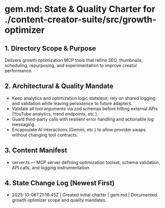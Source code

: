 # gem.md: State & Quality Charter for ./content-creator-suite/src/growth-optimizer

## 1. Directory Scope & Purpose
Delivers growth optimization MCP tools that refine SEO, thumbnails, scheduling, repurposing, and experimentation to improve creator performance.

## 2. Architectural & Quality Mandate
- Keep analytics and optimization logic stateless; rely on shared logging and validation while leaving persistence to future adapters.
- Validate all tool arguments via zod schemas before hitting external APIs (YouTube analytics, trend endpoints, etc.).
- Guard third-party calls with resilient error handling and actionable log messaging.
- Encapsulate AI interactions (Gemini, etc.) to allow provider swaps without changing tool contracts.

## 3. Content Manifest
- server.ts — MCP server defining optimization toolset, schema validation, API calls, and logging instrumentation.

## 4. State Change Log (Newest First)
- 2025-10-06T21:16:45Z | Created initial charter | gem.md | Documented growth optimizer scope and quality mandates.
